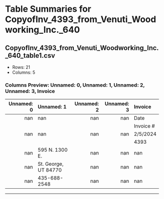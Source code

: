 # Table Summaries for CopyofInv_4393_from_Venuti_Woodworking_Inc._640

## CopyofInv_4393_from_Venuti_Woodworking_Inc._640_table1.csv
- Rows: 21
- Columns: 5
### Columns Preview: Unnamed: 0, Unnamed: 1, Unnamed: 2, Unnamed: 3, Invoice

|   Unnamed: 0 | Unnamed: 1           |   Unnamed: 2 |   Unnamed: 3 | Invoice   |
|-------------:|:---------------------|-------------:|-------------:|:----------|
|          nan | nan                  |          nan |          nan | Date      |
|              |                      |              |              | Invoice # |
|          nan | nan                  |          nan |          nan | 2/5/2024  |
|              |                      |              |              | 4393      |
|          nan | 595 N. 1300 E.       |          nan |          nan | nan       |
|          nan | St. George, UT 84770 |          nan |          nan | nan       |
|          nan | 435-688-2548         |          nan |          nan | nan       |

---